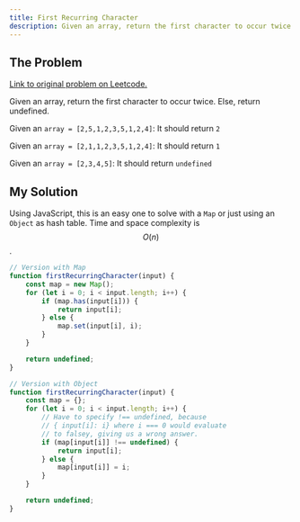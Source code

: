 ```yaml
---
title: First Recurring Character
description: Given an array, return the first character to occur twice. Else, return undefined.
---
```


## The Problem

[Link to original problem on Leetcode.](https://repl.it/@aneagoie/firstRecurringCharacter-exercise)

Given an array, return the first character to occur twice. Else, return undefined.

Given an `array = [2,5,1,2,3,5,1,2,4]`:
It should return `2`

Given an `array = [2,1,1,2,3,5,1,2,4]`:
It should return `1`

Given an `array = [2,3,4,5]`:
It should return `undefined`

## My Solution

Using JavaScript, this is an easy one to solve with a `Map` or just using an `Object` as hash table. Time and space complexity is $$O(n)$$.

```javascript
// Version with Map
function firstRecurringCharacter(input) {
	const map = new Map();
	for (let i = 0; i < input.length; i++) {
		if (map.has(input[i])) {
			return input[i];
		} else {
			map.set(input[i], i);
		}
	}

	return undefined;
}
```

```javascript
// Version with Object
function firstRecurringCharacter(input) {
	const map = {};
	for (let i = 0; i < input.length; i++) {
		// Have to specify !== undefined, because
		// { input[i]: i} where i === 0 would evaluate
		// to falsey, giving us a wrong answer.
		if (map[input[i]] !== undefined) {
			return input[i];
		} else {
			map[input[i]] = i;
		}
	}

	return undefined;
}
```

